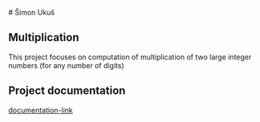 # Šimon Ukuš

## Multiplication
This project focuses on computation of multiplication of two large integer numbers (for any number of digits)

## Project documentation
[documentation-link](https://github.com/Simonito/Multiplication/tree/main/Documentation)
